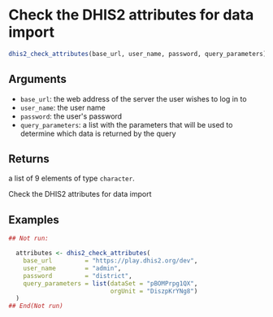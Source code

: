 # Check the DHIS2 attributes for data import

```r
dhis2_check_attributes(base_url, user_name, password, query_parameters)
```

## Arguments

- `base_url`: the web address of the server the user wishes to log in to
- `user_name`: the user name
- `password`: the user's password
- `query_parameters`: a list with the parameters that will be used to determine which data is returned by the query

## Returns

a list of 9 elements of type `character`.

Check the DHIS2 attributes for data import

## Examples

```r
## Not run:

  attributes <- dhis2_check_attributes(
    base_url         = "https://play.dhis2.org/dev",
    user_name        = "admin",
    password         = "district",
    query_parameters = list(dataSet = "pBOMPrpg1QX",
                            orgUnit = "DiszpKrYNg8")
  )
## End(Not run)
```

